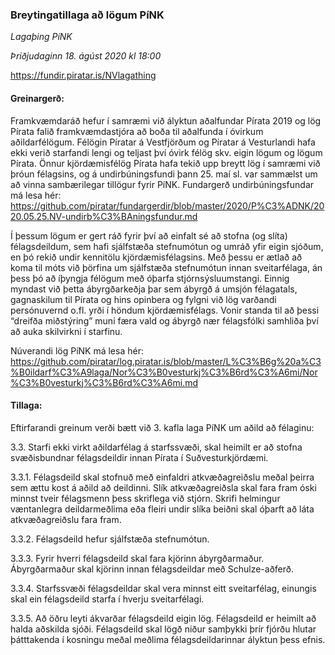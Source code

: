 ### Breytingatillaga að lögum PíNK 

*Lagaþing PíNK*

*Þriðjudaginn 18. ágúst 2020 kl 18:00*

https://fundir.piratar.is/NVlagathing 

#### Greinargerð:

Framkvæmdaráð hefur í samræmi við ályktun aðalfundar Pírata 2019 og lög Pírata falið framkvæmdastjóra að boða til aðalfunda í óvirkum aðildarfélögum. Félögin Píratar á Vestfjörðum og Píratar á Vesturlandi hafa ekki verið starfandi lengi og teljast því óvirk félög skv. eigin lögum og lögum Pírata. Önnur kjördæmisfélög Pírata hafa tekið upp breytt lög í samræmi við þróun félagsins, og á undirbúningsfundi þann 25. maí sl. var sammælst um að vinna sambærilegar tillögur fyrir PíNK. Fundargerð undirbúningsfundar má lesa hér: https://github.com/piratar/fundargerdir/blob/master/2020/P%C3%ADNK/2020.05.25.NV-undirb%C3%BAningsfundur.md

Í þessum lögum er gert ráð fyrir því að einfalt sé að stofna (og slíta) félagsdeildum, sem hafi sjálfstæða stefnumótun og umráð yfir eigin sjóðum, en þó rekið undir kennitölu kjördæmisfélagsins. Með þessu er ætlað að koma til móts við þörfina um sjálfstæða stefnumótun innan sveitarfélaga, án þess þó að íþyngja félögum með óþarfa stjórnsýsluumstangi. Einnig myndast við þetta ábyrgðarkeðja þar sem ábyrgð á umsjón félagatals, gagnaskilum til Pírata og hins opinbera og fylgni við lög varðandi persónuvernd o.fl. yrði í höndum kjördæmisfélags. Vonir standa til að þessi “dreifða miðstýring” muni færa vald og ábyrgð nær félagsfólki samhliða því að auka skilvirkni í starfinu.

Núverandi lög PíNK má lesa hér: https://github.com/piratar/log.piratar.is/blob/master/L%C3%B6g%20a%C3%B0ildarf%C3%A9laga/Nor%C3%B0vesturkj%C3%B6rd%C3%A6mi/Nor%C3%B0vesturkj%C3%B6rd%C3%A6mi.md

#### Tillaga:
Eftirfarandi greinum verði bætt við 3. kafla laga PíNK um aðild að félaginu:

3.3. Starfi ekki virkt aðildarfélag á starfssvæði, skal heimilt er að stofna svæðisbundnar félagsdeildir innan Pírata í Suðvesturkjördæmi.

3.3.1. Félagsdeild skal stofnuð með einfaldri atkvæðagreiðslu meðal þeirra sem ættu kost á aðild að deildinni. Slík atkvæðagreiðsla skal fara fram óski minnst tveir félagsmenn þess skriflega við stjórn. Skrifi helmingur væntanlegra deildarmeðlima eða fleiri undir slíka beiðni skal óþarft að láta atkvæðagreiðslu fara fram.

3.3.2. Félagsdeild hefur sjálfstæða stefnumótun.

3.3.3. Fyrir hverri félagsdeild skal fara kjörinn ábyrgðarmaður. Ábyrgðarmaður skal kjörinn innan félagsdeildar með Schulze-aðferð.

3.3.4. Starfssvæði félagsdeildar skal vera minnst eitt sveitarfélag, einungis skal ein félagsdeild starfa í hverju sveitarfélagi.

3.3.5. Að öðru leyti ákvarðar félagsdeild eigin lög. Félagsdeild er heimilt að halda aðskilda sjóði. Félagsdeild skal lögð niður samþykki þrír fjórðu hlutar þátttakenda í kosningu meðal meðlima félagsdeildarinnar ályktun þess efnis.

